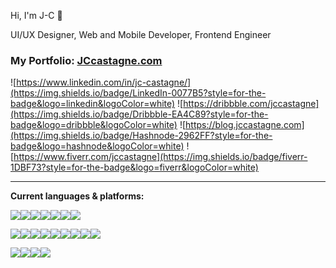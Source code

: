 Hi, I'm J-C 👋

UI/UX Designer, Web and Mobile Developer, Frontend Engineer

### My Portfolio: [JCcastagne.com](http://jccastagne.com "JCcastagne.com")

![https://www.linkedin.com/in/jc-castagne/](https://img.shields.io/badge/LinkedIn-0077B5?style=for-the-badge&logo=linkedin&logoColor=white) ![https://dribbble.com/jccastagne](https://img.shields.io/badge/Dribbble-EA4C89?style=for-the-badge&logo=dribbble&logoColor=white) ![https://blog.jccastagne.com](https://img.shields.io/badge/Hashnode-2962FF?style=for-the-badge&logo=hashnode&logoColor=white) ![https://www.fiverr.com/jccastagne](https://img.shields.io/badge/fiverr-1DBF73?style=for-the-badge&logo=fiverr&logoColor=white)

------------

**Current languages & platforms:**

![](https://img.shields.io/badge/Swift-FA7343?style=for-the-badge&logo=swift&logoColor=white)![](https://img.shields.io/badge/Kotlin-0095D5?&style=for-the-badge&logo=kotlin&logoColor=white)![](https://img.shields.io/badge/JavaScript-323330?style=for-the-badge&logo=javascript&logoColor=F7DF1E)![](https://img.shields.io/badge/HTML5-E34F26?style=for-the-badge&logo=html5&logoColor=white)![](https://img.shields.io/badge/CSS3-1572B6?style=for-the-badge&logo=css3&logoColor=white)![](https://img.shields.io/badge/Sass-CC6699?style=for-the-badge&logo=sass&logoColor=white)![](https://img.shields.io/badge/Shell_Script-121011?style=for-the-badge&logo=gnu-bash&logoColor=white)

![](https://img.shields.io/badge/React_Native-20232A?style=for-the-badge&logo=react&logoColor=61DAFB)![](https://img.shields.io/badge/React-20232A?style=for-the-badge&logo=react&logoColor=61DAFB)![](https://img.shields.io/badge/React_Router-CA4245?style=for-the-badge&logo=react-router&logoColor=white)![](https://img.shields.io/badge/Node.js-339933?style=for-the-badge&logo=nodedotjs&logoColor=white)![](https://img.shields.io/badge/Express.js-000000?style=for-the-badge&logo=express&logoColor=white)![](https://img.shields.io/badge/firebase-ffca28?style=for-the-badge&logo=firebase&logoColor=black)![](https://img.shields.io/badge/Ethers.JS-0078D7?style=for-the-badge&logo=Ethereum&logoColor=white)![](https://img.shields.io/badge/MongoDB-4EA94B?style=for-the-badge&logo=mongodb&logoColor=white)![](https://img.shields.io/badge/Cordova-35434F?style=for-the-badge&logo=apache-cordova&logoColor=E8E8E8)

![](https://img.shields.io/badge/Figma-F24E1E?style=for-the-badge&logo=figma&logoColor=white)![](https://img.shields.io/badge/Adobe%20XD-470137?style=for-the-badge&logo=Adobe%20XD&logoColor=#FF61F6)![](https://img.shields.io/badge/Adobe%20Photoshop-31A8FF?style=for-the-badge&logo=Adobe%20Photoshop&logoColor=black)![](https://img.shields.io/badge/Adobe%20Illustrator-FF9A00?style=for-the-badge&logo=adobe%20illustrator&logoColor=white)

